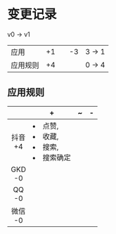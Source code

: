 # 变更记录

v0 -> v1

||||||
|-|:-:|:-:|:-:|:-:|
|应用|+1||-3|3 -> 1|
|应用规则|+4|||0 -> 4|

## 应用规则

||+|~|-|
|:-:|-|-|-|
|抖音<br>+4|<li>点赞,<li>收藏,<li>搜索,<li>搜索确定|||
|GKD<br>-0||||
|QQ<br>-0||||
|微信<br>-0||||
